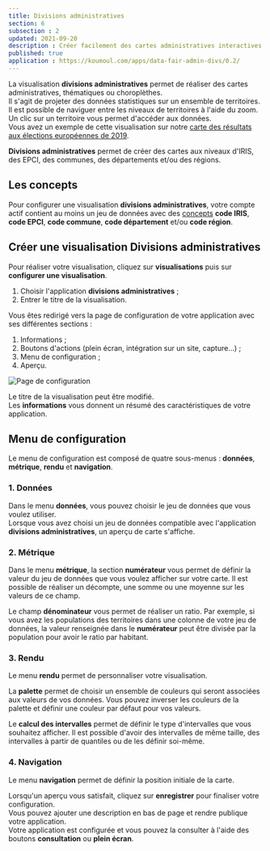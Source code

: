 ```yaml
---
title: Divisions administratives
section: 6
subsection : 2
updated: 2021-09-20
description : Créer facilement des cartes administratives interactives.
published: true
application : https://koumoul.com/apps/data-fair-admin-divs/0.2/
---
```



La visualisation **divisions administratives** permet de réaliser des cartes administratives, thématiques ou choroplèthes.  
Il s'agit de projeter des données statistiques sur un ensemble de territoires. Il est possible de naviguer entre les niveaux de territoires à l'aide du zoom. Un clic sur un territoire vous permet d'accéder aux données.  
Vous avez un exemple de cette visualisation sur notre [carte des résultats aux élections européennes de 2019](https://opendata.koumoul.com/reuses/resultats-aux-elections-europeennes-2019/full).

**Divisions administratives** permet de créer des cartes aux niveaux d'IRIS, des EPCI, des communes, des départements et/ou des régions.  

## Les concepts

Pour configurer une visualisation **divisions administratives**, votre compte actif contient au moins un jeu de données avec des [concepts](./user-guide-backoffice/concept) **code IRIS**, **code EPCI**, **code commune**, **code département** et/ou **code région**.

## Créer une visualisation Divisions administratives

Pour réaliser votre visualisation, cliquez sur **visualisations** puis sur **configurer une visualisation**.

1. Choisir l'application **divisions administratives**&nbsp;;
2. Entrer le titre de la visualisation.

<p>
</p>

Vous êtes redirigé vers la page de configuration de votre application avec ses différentes sections&nbsp;:

1. Informations&nbsp;;
2. Boutons d'actions (plein écran, intégration sur un site, capture...)&nbsp;;
3. Menu de configuration&nbsp;;
4. Aperçu.

![Page de configuration](./images/user-guide-backoffice/div-admin-config.jpg)

Le titre de la visualisation peut être modifié.  
Les **informations** vous donnent un résumé des caractéristiques de votre application.  

## Menu de configuration
Le menu de configuration est composé de quatre sous-menus&nbsp;: **données**, **métrique**, **rendu** et **navigation**.

### 1. Données
Dans le menu **données**, vous pouvez choisir le jeu de données que vous voulez utiliser.  
Lorsque vous avez choisi un jeu de données compatible avec l'application **divisions administratives**, un aperçu de carte s'affiche.

### 2. Métrique

Dans le menu **métrique**, la section **numérateur** vous permet de définir la valeur du jeu de données que vous voulez afficher sur votre carte. Il est possible de réaliser un décompte, une somme ou une moyenne sur les valeurs de ce champ.

Le champ **dénominateur** vous permet de réaliser un ratio. Par exemple, si vous avez les populations des territoires dans une colonne de votre jeu de données, la valeur renseignée dans le **numérateur** peut être divisée par la population pour avoir le ratio par habitant.

### 3. Rendu

Le menu **rendu** permet de personnaliser votre visualisation.

La **palette** permet de choisir un ensemble de couleurs qui seront associées aux valeurs de vos données. Vous pouvez inverser les couleurs de la palette et définir une couleur par défaut pour vos valeurs.

Le **calcul des intervalles** permet de définir le type d'intervalles que vous souhaitez afficher. Il est possible d'avoir des intervalles de même taille, des intervalles à partir de quantiles ou de les définir soi-même.

### 4. Navigation

Le menu **navigation** permet de définir la position initiale de la carte.

Lorsqu'un aperçu vous satisfait, cliquez sur **enregistrer** pour finaliser votre configuration.  
Vous pouvez ajouter une description en bas de page et rendre publique votre application.  
Votre application est configurée et vous pouvez la consulter à l'aide des boutons **consultation** ou **plein écran**.
